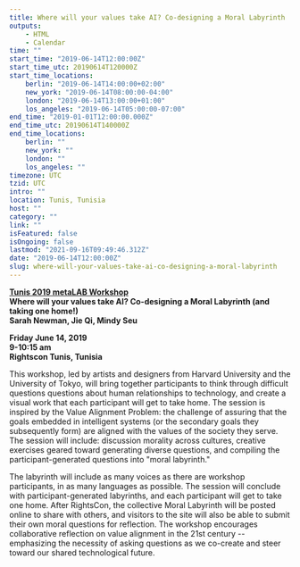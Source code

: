 ```yaml
---
title: Where will your values take AI? Co-designing a Moral Labyrinth
outputs:
    - HTML
    - Calendar
time: ""
start_time: "2019-06-14T12:00:00Z"
start_time_utc: 20190614T120000Z
start_time_locations:
    berlin: "2019-06-14T14:00:00+02:00"
    new_york: "2019-06-14T08:00:00-04:00"
    london: "2019-06-14T13:00:00+01:00"
    los_angeles: "2019-06-14T05:00:00-07:00"
end_time: "2019-01-01T12:00:00.000Z"
end_time_utc: 20190614T140000Z
end_time_locations:
    berlin: ""
    new_york: ""
    london: ""
    los_angeles: ""
timezone: UTC
tzid: UTC
intro: ""
location: Tunis, Tunisia
host: ""
category: ""
link: ""
isFeatured: false
isOngoing: false
lastmod: "2021-09-16T09:49:46.312Z"
date: "2019-06-14T12:00:00Z"
slug: where-will-your-values-take-ai-co-designing-a-moral-labyrinth
---
```

**[Tunis 2019 metaLAB Workshop](https://rightscon2019.sched.com/event/Pvfz/where-will-your-values-take-ai-co-designing-a-moral-labyrinth-and-taking-one-home)<br />
Where will your values take AI? Co-designing a Moral Labyrinth (and taking one home!)<br />
Sarah Newman, Jie Qi, Mindy Seu**

**Friday June 14, 2019<br />
9-10:15 am<br />
Rightscon Tunis, Tunisia**

This workshop, led by artists and designers from Harvard University and the University of Tokyo, will bring together participants to think through difficult questions questions about human relationships to technology, and create a visual work that each participant will get to take home. The session is inspired by the Value Alignment Problem: the challenge of assuring that the goals embedded in intelligent systems (or the secondary goals they subsequently form) are aligned with the values of the society they serve. The session will include: discussion morality across cultures, creative exercises geared toward generating diverse questions, and compiling the participant-generated questions into "moral labyrinth." 

The labyrinth will include as many voices as there are workshop participants, in as many languages as possible. The session will conclude with participant-generated labyrinths, and each participant will get to take one home. After RightsCon, the collective Moral Labyrinth will be posted online to share with others, and visitors to the site will also be able to submit their own moral questions for reflection. The workshop encourages collaborative reflection on value alignment in the 21st century -- emphasizing the necessity of asking questions as we co-create and steer toward our shared technological future.